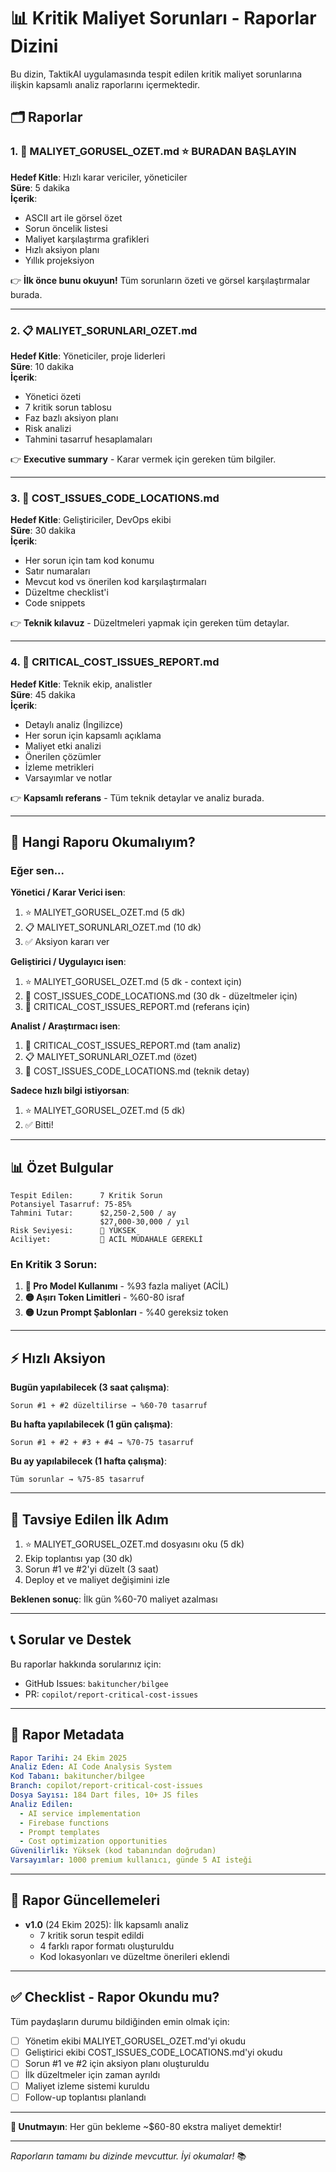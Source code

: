 # 📊 Kritik Maliyet Sorunları - Raporlar Dizini

Bu dizin, TaktikAI uygulamasında tespit edilen kritik maliyet sorunlarına ilişkin kapsamlı analiz raporlarını içermektedir.

## 🗂️ Raporlar

### 1. 🌟 **MALIYET_GORUSEL_OZET.md** ⭐ BURADAN BAŞLAYIN
**Hedef Kitle**: Hızlı karar vericiler, yöneticiler  
**Süre**: 5 dakika  
**İçerik**: 
- ASCII art ile görsel özet
- Sorun öncelik listesi
- Maliyet karşılaştırma grafikleri
- Hızlı aksiyon planı
- Yıllık projeksiyon

👉 **İlk önce bunu okuyun!** Tüm sorunların özeti ve görsel karşılaştırmalar burada.

---

### 2. 📋 **MALIYET_SORUNLARI_OZET.md**
**Hedef Kitle**: Yöneticiler, proje liderleri  
**Süre**: 10 dakika  
**İçerik**:
- Yönetici özeti
- 7 kritik sorun tablosu
- Faz bazlı aksiyon planı
- Risk analizi
- Tahmini tasarruf hesaplamaları

👉 **Executive summary** - Karar vermek için gereken tüm bilgiler.

---

### 3. 🔧 **COST_ISSUES_CODE_LOCATIONS.md**
**Hedef Kitle**: Geliştiriciler, DevOps ekibi  
**Süre**: 30 dakika  
**İçerik**:
- Her sorun için tam kod konumu
- Satır numaraları
- Mevcut kod vs önerilen kod karşılaştırmaları
- Düzeltme checklist'i
- Code snippets

👉 **Teknik kılavuz** - Düzeltmeleri yapmak için gereken tüm detaylar.

---

### 4. 📖 **CRITICAL_COST_ISSUES_REPORT.md**
**Hedef Kitle**: Teknik ekip, analistler  
**Süre**: 45 dakika  
**İçerik**:
- Detaylı analiz (İngilizce)
- Her sorun için kapsamlı açıklama
- Maliyet etki analizi
- Önerilen çözümler
- İzleme metrikleri
- Varsayımlar ve notlar

👉 **Kapsamlı referans** - Tüm teknik detaylar ve analiz burada.

---

## 🚦 Hangi Raporu Okumalıyım?

### Eğer sen...

**Yönetici / Karar Verici isen**:
1. ⭐ MALIYET_GORUSEL_OZET.md (5 dk)
2. 📋 MALIYET_SORUNLARI_OZET.md (10 dk)
3. ✅ Aksiyon kararı ver

**Geliştirici / Uygulayıcı isen**:
1. ⭐ MALIYET_GORUSEL_OZET.md (5 dk - context için)
2. 🔧 COST_ISSUES_CODE_LOCATIONS.md (30 dk - düzeltmeler için)
3. 📖 CRITICAL_COST_ISSUES_REPORT.md (referans için)

**Analist / Araştırmacı isen**:
1. 📖 CRITICAL_COST_ISSUES_REPORT.md (tam analiz)
2. 📋 MALIYET_SORUNLARI_OZET.md (özet)
3. 🔧 COST_ISSUES_CODE_LOCATIONS.md (teknik detay)

**Sadece hızlı bilgi istiyorsan**:
1. ⭐ MALIYET_GORUSEL_OZET.md (5 dk)
2. ✅ Bitti!

---

## 📊 Özet Bulgular

```
Tespit Edilen:      7 Kritik Sorun
Potansiyel Tasarruf: 75-85%
Tahmini Tutar:      $2,250-2,500 / ay
                    $27,000-30,000 / yıl
Risk Seviyesi:      🔴 YÜKSEK
Aciliyet:           🔴 ACİL MÜDAHALE GEREKLİ
```

### En Kritik 3 Sorun:

1. **🔴 Pro Model Kullanımı** - %93 fazla maliyet (ACİL)
2. **🟡 Aşırı Token Limitleri** - %60-80 israf
3. **🟡 Uzun Prompt Şablonları** - %40 gereksiz token

---

## ⚡ Hızlı Aksiyon

**Bugün yapılabilecek (3 saat çalışma)**:
```
Sorun #1 + #2 düzeltilirse → %60-70 tasarruf
```

**Bu hafta yapılabilecek (1 gün çalışma)**:
```
Sorun #1 + #2 + #3 + #4 → %70-75 tasarruf
```

**Bu ay yapılabilecek (1 hafta çalışma)**:
```
Tüm sorunlar → %75-85 tasarruf
```

---

## 🎯 Tavsiye Edilen İlk Adım

1. ⭐ MALIYET_GORUSEL_OZET.md dosyasını oku (5 dk)
2. Ekip toplantısı yap (30 dk)
3. Sorun #1 ve #2'yi düzelt (3 saat)
4. Deploy et ve maliyet değişimini izle

**Beklenen sonuç**: İlk gün %60-70 maliyet azalması

---

## 📞 Sorular ve Destek

Bu raporlar hakkında sorularınız için:
- GitHub Issues: `bakituncher/bilgee`
- PR: `copilot/report-critical-cost-issues`

---

## 📝 Rapor Metadata

```yaml
Rapor Tarihi: 24 Ekim 2025
Analiz Eden: AI Code Analysis System
Kod Tabanı: bakituncher/bilgee
Branch: copilot/report-critical-cost-issues
Dosya Sayısı: 184 Dart files, 10+ JS files
Analiz Edilen: 
  - AI service implementation
  - Firebase functions
  - Prompt templates
  - Cost optimization opportunities
Güvenilirlik: Yüksek (kod tabanından doğrudan)
Varsayımlar: 1000 premium kullanıcı, günde 5 AI isteği
```

---

## 🔄 Rapor Güncellemeleri

- **v1.0** (24 Ekim 2025): İlk kapsamlı analiz
  - 7 kritik sorun tespit edildi
  - 4 farklı rapor formatı oluşturuldu
  - Kod lokasyonları ve düzeltme önerileri eklendi

---

## ✅ Checklist - Rapor Okundu mu?

Tüm paydaşların durumu bildiğinden emin olmak için:

- [ ] Yönetim ekibi MALIYET_GORUSEL_OZET.md'yi okudu
- [ ] Geliştirici ekibi COST_ISSUES_CODE_LOCATIONS.md'yi okudu
- [ ] Sorun #1 ve #2 için aksiyon planı oluşturuldu
- [ ] İlk düzeltmeler için zaman ayrıldı
- [ ] Maliyet izleme sistemi kuruldu
- [ ] Follow-up toplantısı planlandı

---

**🎯 Unutmayın**: Her gün bekleme ~$60-80 ekstra maliyet demektir!

---

*Raporların tamamı bu dizinde mevcuttur. İyi okumalar!* 📚
